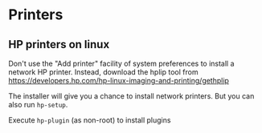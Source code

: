 # Printers

## HP printers on linux

Don't use the "Add printer" facility of system preferences to install a network HP printer. Instead, download the hplip tool from https://developers.hp.com/hp-linux-imaging-and-printing/gethplip

The installer will give you a chance to install network printers. But you can also run `hp-setup`.

Execute `hp-plugin` (as non-root) to install plugins
